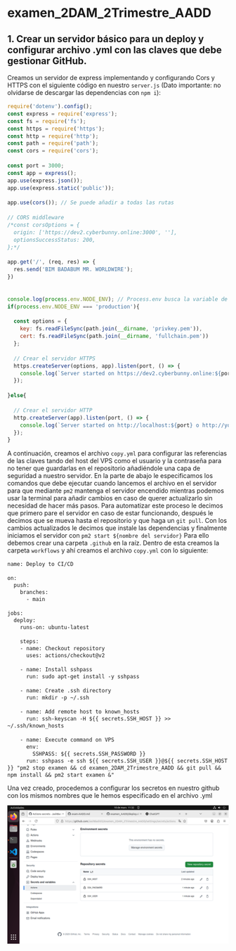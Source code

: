 # examen_2DAM_2Trimestre_AADD

## 1. Crear un servidor básico para un deploy y configurar archivo .yml con las claves que debe gestionar GitHub.

Creamos un servidor de express implementando y configurando Cors y HTTPS con el siguiente código en nuestro `server.js` (Dato importante: no olvidarse de descargar las dependencias con `npm i`):

```Javascript
require('dotenv').config(); 
const express = require('express');
const fs = require('fs');
const https = require('https');
const http = require('http');
const path = require('path');
const cors = require('cors');

const port = 3000;
const app = express();
app.use(express.json());
app.use(express.static('public'));

app.use(cors()); // Se puede añadir a todas las rutas

// CORS middleware
/*const corsOptions = {
  origin: ['https://dev2.cyberbunny.online:3000', ''],
  optionsSuccessStatus: 200,
};*/

app.get('/', (req, res) => {
  res.send('BIM BADABUM MR. WORLDWIRE');
})


console.log(process.env.NODE_ENV); // Process.env busca la variable de entorno NODE_ENV en el proyecto
if(process.env.NODE_ENV === 'production'){

  const options = {
    key: fs.readFileSync(path.join(__dirname, 'privkey.pem')),
    cert: fs.readFileSync(path.join(__dirname, 'fullchain.pem'))
  };

  // Crear el servidor HTTPS
  https.createServer(options, app).listen(port, () => {
    console.log(`Server started on https://dev2.cyberbunny.online:${port}`);
  });
  
}else{

  // Crear el servidor HTTP
  http.createServer(app).listen(port, () => {
    console.log(`Server started on http://localhost:${port} o http://yourIP:${port}`);
  });
}
```

A continuación, creamos el archivo `copy.yml` para configurar las referencias de las claves tando del host del VPS como el usuario y la contraseña para no tener que guardarlas en el repositorio añadiéndole una capa de seguridad a nuestro servidor. En la parte de abajo le especificamos los comandos que debe ejecutar cuando lancemos el archivo en el servidor para que mediante `pm2` mantenga el servidor encendido mientras podemos usar la terminal para añadir cambios en caso de querer actualizarlo sin necesidad de hacer más pasos. Para automatizar este proceso le decimos que primero pare el servidor en caso de estar funcionando, después le decimos que se mueva hasta el repositorio y que haga un `git pull`. Con los cambios actualizados le decimos que instale las dependencias y finalmente iniciamos el servidor con `pm2 start ${nombre del servidor}`
Para ello debemos crear una carpeta `.github` en la raíz. Dentro de esta creamos la carpeta `workflows` y ahí creamos el archivo `copy.yml` con lo siguiente:

```YML
name: Deploy to CI/CD

on:
  push:
    branches:
      - main

jobs:
  deploy:
    runs-on: ubuntu-latest

    steps:
    - name: Checkout repository
      uses: actions/checkout@v2

    - name: Install sshpass
      run: sudo apt-get install -y sshpass

    - name: Create .ssh directory
      run: mkdir -p ~/.ssh

    - name: Add remote host to known_hosts
      run: ssh-keyscan -H ${{ secrets.SSH_HOST }} >> ~/.ssh/known_hosts

    - name: Execute command on VPS
      env:
        SSHPASS: ${{ secrets.SSH_PASSWORD }}
      run: sshpass -e ssh ${{ secrets.SSH_USER }}@${{ secrets.SSH_HOST }} "pm2 stop examen && cd examen_2DAM_2Trimestre_AADD && git pull && npm install && pm2 start examen &"
```

Una vez creado, procedemos a configurar los secretos en nuestro github con los mismos nombres que le hemos especificado en el archivo .yml

![alt text](/images/captura_secretos.png)
